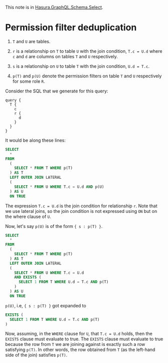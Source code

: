 This note is in [Hasura.GraphQL.Schema.Select](https://github.com/hasura/graphql-engine/blob/master/server/src-lib/Hasura/GraphQL/Schema/Select.hs#L1091).

# Permission filter deduplication

1. `T` and `U` are tables.

1. `r` is a relationship on `T` to table `U` with the join condition, `T.c =
   U.d` where `c` and `d` are columns on tables `T` and `U` respectively.

1. `s` is a relationship on `U` to table `T` with the join condition, `U.d =
   T.c`.

1. `p(T)` and `p(U)` denote the permission filters on table `T` and `U`
   respectively for some role `R`.

Consider the SQL that we generate for this query:

```
query {
  T {
    c
    r {
      d
    }
  }
}
```

It would be along these lines:

```sql
SELECT
  *
FROM
  (
    SELECT * FROM T WHERE p(T)
  ) AS T
  LEFT OUTER JOIN LATERAL
  (
    SELECT * FROM U WHERE T.c = U.d AND p(U)
  ) AS U
  ON TRUE
```

The expression `T.c = U.d` is the join condition for relationship `r`. Note
that we use lateral joins, so the join condition is not expressed using `ON`
but on the where clause of `U`.

Now, let's say `p(U)` is of the form `{ s : p(T) }`.

```sql
SELECT
  *
FROM
  (
    SELECT * FROM T WHERE p(T)
  ) AS T
  LEFT OUTER JOIN LATERAL
  (
    SELECT * FROM U WHERE T.c = U.d
    AND EXISTS (
      SELECT 1 FROM T WHERE U.d = T.c AND p(T)
    )
  ) AS U
  ON TRUE
```

`p(U)`, i.e, `{ s : p(T) }` got expanded to

```sql
EXISTS (
  SELECT 1 FROM T WHERE U.d = T.c AND p(T)
)
```

Now, assuming, in the `WHERE` clause for `U`, that `T.c = U.d` holds, then the
`EXISTS` clause must evaluate to true. The `EXISTS` clause must evaluate to true
because the row from `T` we are joining against is exactly such a row satisfying
`p(T)`. In other words, the row obtained from `T` (as the left-hand side of the
join) satisfies `p(T)`.

